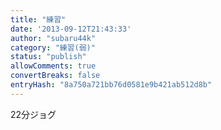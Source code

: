 ```yaml
---
title: "練習"
date: '2013-09-12T21:43:33'
author: "subaru44k"
category: "練習(弱)"
status: "publish"
allowComments: true
convertBreaks: false
entryHash: "8a750a721bb76d0581e9b421ab512d8b"
---
```

22分ジョグ
